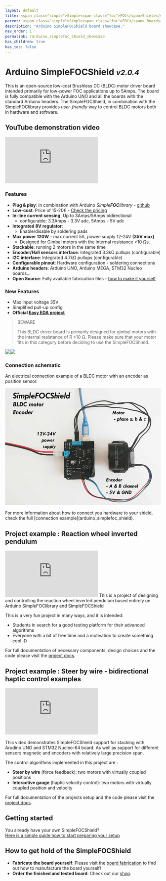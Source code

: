 ```yaml
---
layout: default
title: <span class="simple">Simple<span class="foc">FOC</span>Shield</span>
parent: <span class="simple">Simple<span class="foc">FOC</span> Boards</span>
description: "Arduino SimpleFOCShield board showcase."
nav_order: 1
permalink: /arduino_simplefoc_shield_showcase
has_children: true
has_toc: false
---
```



# Arduino <span class="simple">Simple<span class="foc">FOC</span>Shield</span>  <small><i>v2.0.4</i></small>

This is an open-source low-cost Brushless DC (BLDC) motor driver board intended primarily for low-power FOC applications up to 5Amps. The board is fully compatible with the Arduino UNO and all the boards with the standard Arduino headers.
The <span class="simple">Simple<span class="foc">FOC</span>Shield</span>, in combination with  the <span class="simple">Simple<span class="foc">FOC</span>library</span> provides *user-friendly* way to control BLDC motors both in hardware and software.    

## YouTube demonstration video
<iframe class="youtube" src="https://www.youtube.com/embed/G5pbo0C6ujE" frameborder="0" allow="accelerometer; autoplay; encrypted-media; gyroscope; picture-in-picture" allowfullscreen></iframe>

### Features
- **Plug & play**: In combination with Arduino *Simple**FOC**library* - [github](https://github.com/simplefoc/Arduino-FOC)
- **Low-cost**: Price of 15-20€ - [Check the pricing](https://www.simplefoc.com/simplefoc_shield_product) 
- **In-line current sensing**: Up to 3Amps/5Amps bidirectional
   - configurable: 3.3Amps - 3.3V adc, 5Amps - 5V adc
- **Integrated 8V regulator**: 
   - Enable/disable by soldering pads
- **Max power 120W** - max current 5A, power-supply 12-24V **(35V max)**
   - Designed for Gimbal motors with the internal resistance >10 Ωs. 
- **Stackable**: running 2 motors in the same time
- **Encoder/Hall sensors interface**: Integrated 3.3kΩ pullups (configurable)
- **I2C interface**: Integrated 4.7kΩ pullups (configurable)
- **Configurable pinout**: Hardware configuration - soldering connections
- **Arduino headers**: Arduino UNO, Arduino MEGA, STM32 Nucleo boards...
- **Open Source**: Fully available fabrication files - [how to make it yourself](https://docs.simplefoc.com/arduino_simplefoc_shield_fabrication)

### New Features
 - Max input voltage 35V
 - Simplified pull-up config
 - **Official [Easy EDA project](https://oshwlab.com/the.skuric/simplefocshield)**


<blockquote class="warning"> 
<p class="heading">BEWARE</p>
This BLDC driver board is primarily designed for gimbal motors with the internal resistance of R >10 Ω. Please make sure that your motor fits in this category before deciding to use the <span class="simple">Simple<span class="foc">FOC</span>Shield</span>.
</blockquote>

<img src="https://simplefoc.com/assets/img/v1.jpg" class="img300 img_half"><img src="https://simplefoc.com/assets/img/v2.jpg" class="img300  img_half">

### Connection schematic
An electrical connection example of a BLDC motor with an encoder as position sensor. 
<p><img src="extras/Images/foc_shield_v13.jpg" class="width60"></p>
For more information about how to connect you hardware to your shield, check the full [connection example](arduino_simplefoc_shield).

## Project example : Reaction wheel inverted pendulum
<iframe class="youtube"  src="https://www.youtube.com/embed/Ih-izQyXJCI" frameborder="0" allow="accelerometer; autoplay; encrypted-media; gyroscope; picture-in-picture" allowfullscreen></iframe>
This is a project of designing and controlling the reaction wheel inverted pendulum based entirely on Arduino <span class="simple">Simple<span class="foc">FOC</span>library</span> and <span class="simple">Simple<span class="foc">FOC</span>Shield</span>

This is a very fun project in many ways, and it is intended:
- Students in search for a good testing platform for their advanced algorithms
- Everyone with a bit of free time and a motivation to create something cool :D

For full documentation of necessary components, design choices and the code please visit the [project docs](simplefoc_pendulum).


## Project example : Steer by wire - bidirectional haptic control examples 
<iframe class="youtube" src="https://www.youtube.com/embed/xTlv1rPEqv4" frameborder="0" allow="accelerometer; autoplay; encrypted-media; gyroscope; picture-in-picture" allowfullscreen></iframe>

This video demonstrates <span class="simple">Simple<span class="foc">FOC</span>Shield</span> support for stacking with Arudino UNO and STM32 Nucleo-64 board. As well as support for different sensors magnetic and encoders with relatively large precision span.

The control algorithms implemented in this project are :
- **Steer by wire** (force feedback): two motors with virtually coupled positions
- **Interactive gauge** (haptic velocity control): two motors with virtually coupled position and velocity


For full documentation of the projects setup and the code please visit the [project docs](haptics_examples).


## Getting started

You already have your own <span class="simple">Simple<span class="foc">FOC</span>Shield</span>? <br>
[Here is a simple guide how to start preparing your setup](arduino_simplefoc_shield_installation)



## How to get hold of the <span class="simple">Simple<span class="foc">FOC</span>Shield</span> 
- **Fabricate the board yourself**:  Please visit the [board fabrication](arduino_simplefoc_shield_fabrication) to find out how to manufacture the board yourself!<br>
- **Order the finished and tested board**:  Check out our [shop](https://simplefoc.com/simplefoc_shield_product).

